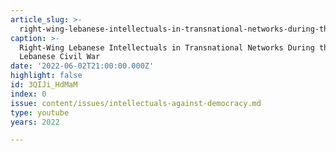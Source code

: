 ```yaml
---
article_slug: >-
  right-wing-lebanese-intellectuals-in-transnational-networks-during-the-lebanese-civil-war
caption: >-
  Right-Wing Lebanese Intellectuals in Transnational Networks During the
  Lebanese Civil War
date: '2022-06-02T21:00:00.000Z'
highlight: false
id: 3QIJi_HdMaM
index: 0
issue: content/issues/intellectuals-against-democracy.md
type: youtube
years: 2022

---
```

